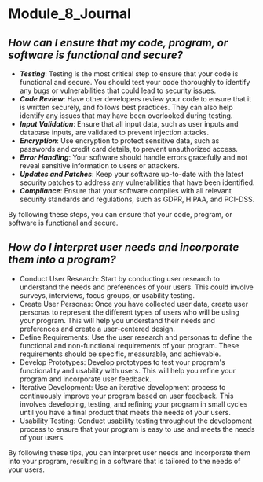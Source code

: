 # Module_8_Journal

## *How can I ensure that my code, program, or software is functional and secure?*

- ***Testing***: Testing is the most critical step to ensure that your code is functional and secure. You should test your code thoroughly to identify any bugs or vulnerabilities that could lead to security issues.
- ***Code Review***: Have other developers review your code to ensure that it is written securely, and follows best practices. They can also help identify any issues that may have been overlooked during testing.
- ***Input Validation***: Ensure that all input data, such as user inputs and database inputs, are validated to prevent injection attacks.
- ***Encryption***: Use encryption to protect sensitive data, such as passwords and credit card details, to prevent unauthorized access.
- ***Error Handling***: Your software should handle errors gracefully and not reveal sensitive information to users or attackers.
- ***Updates and Patches***: Keep your software up-to-date with the latest security patches to address any vulnerabilities that have been identified.
- ***Compliance***: Ensure that your software complies with all relevant security standards and regulations, such as GDPR, HIPAA, and PCI-DSS.

By following these steps, you can ensure that your code, program, or software is functional and secure.

## *How do I interpret user needs and incorporate them into a program?*

- Conduct User Research: Start by conducting user research to understand the needs and preferences of your users. This could involve surveys, interviews, focus groups, or usability testing.
- Create User Personas: Once you have collected user data, create user personas to represent the different types of users who will be using your program. This will help you understand their needs and preferences and create a user-centered design.
- Define Requirements: Use the user research and personas to define the functional and non-functional requirements of your program. These requirements should be specific, measurable, and achievable.
- Develop Prototypes: Develop prototypes to test your program's functionality and usability with users. This will help you refine your program and incorporate user feedback.
- Iterative Development: Use an iterative development process to continuously improve your program based on user feedback. This involves developing, testing, and refining your program in small cycles until you have a final product that meets the needs of your users.
- Usability Testing: Conduct usability testing throughout the development process to ensure that your program is easy to use and meets the needs of your users.

By following these tips, you can interpret user needs and incorporate them into your program, resulting in a software that is tailored to the needs of your users.
